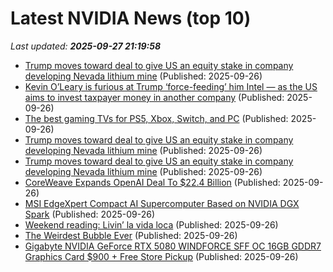 # Latest NVIDIA News (top 10)
_Last updated: **2025-09-27 21:19:58**_

- [Trump moves toward deal to give US an equity stake in company developing Nevada lithium mine](https://abcnews.go.com/US/wireStory/trump-moves-deal-give-us-equity-stake-company-125981682) (Published: 2025-09-26)
- [Kevin O’Leary is furious at Trump ‘force-feeding’ him Intel — as the US aims to invest taxpayer money in another company](https://finance.yahoo.com/news/kevin-o-leary-furious-trump-211500380.html) (Published: 2025-09-26)
- [The best gaming TVs for PS5, Xbox, Switch, and PC](https://www.businessinsider.com/guides/tech/best-gaming-tvs) (Published: 2025-09-26)
- [Trump moves toward deal to give US an equity stake in company developing Nevada lithium mine](https://financialpost.com/pmn/trump-moves-toward-deal-to-give-us-an-equity-stake-in-company-developing-nevada-lithium-mine) (Published: 2025-09-26)
- [Trump moves toward deal to give US an equity stake in company developing Nevada lithium mine](https://finance.yahoo.com/news/trump-moves-toward-deal-us-210512979.html) (Published: 2025-09-26)
- [CoreWeave Expands OpenAI Deal To $22.4 Billion](https://finance.yahoo.com/news/coreweave-expands-openai-deal-22-210424781.html) (Published: 2025-09-26)
- [MSI EdgeXpert Compact AI Supercomputer Based on NVIDIA DGX Spark](https://linuxgizmos.com/msi-edgexpert-compact-ai-supercomputer-based-on-nvidia-dgx-spark/) (Published: 2025-09-26)
- [Weekend reading: Livin’ la vida loca](https://monevator.com/weekend-reading-livin-la-vida-loca/) (Published: 2025-09-26)
- [The Weirdest Bubble Ever](https://awealthofcommonsense.com/2025/09/the-weirdest-bubble-ever/) (Published: 2025-09-26)
- [Gigabyte NVIDIA GeForce RTX 5080 WINDFORCE SFF OC 16GB GDDR7 Graphics Card $900 + Free Store Pickup](https://slickdeals.net/f/18637468-gigabyte-nvidia-geforce-rtx-5080-windforce-sff-oc-16gb-gddr7-graphics-card-900-free-store-pickup) (Published: 2025-09-26)
